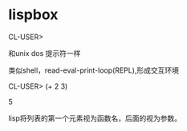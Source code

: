 # lispbox

CL-USER&gt;

和unix dos 提示符一样

类似shell，read-eval-print-loop\(REPL\),形成交互环境

CL-USER&gt; \(+ 2 3\)

5

lisp将列表的第一个元素视为函数名，后面的视为参数。





